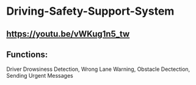 # Driving-Safety-Support-System
## https://youtu.be/vWKug1n5_tw
## Functions: 
Driver Drowsiness Detection, Wrong Lane Warning, Obstacle Dectection, Sending Urgent Messages

